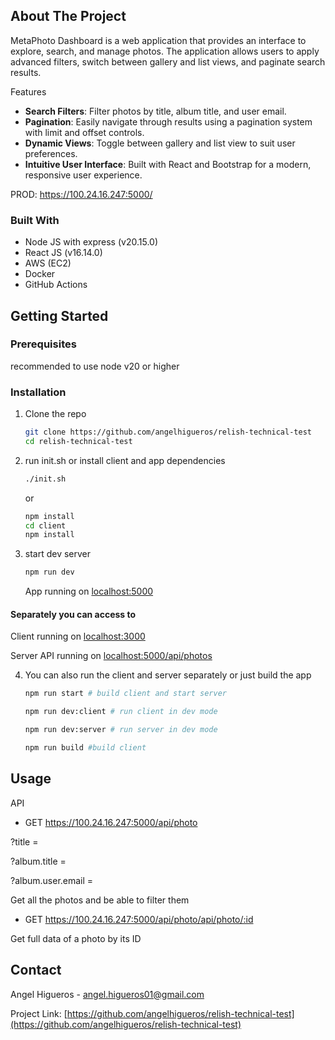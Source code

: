 


## About The Project

MetaPhoto Dashboard is a web application that provides an interface to explore, search, and manage photos. The application allows users to apply advanced filters, switch between gallery and list views, and paginate search results.


Features
- **Search Filters**: Filter photos by title, album title, and user email.
- **Pagination**: Easily navigate through results using a pagination system with limit and offset controls.
- **Dynamic Views**: Toggle between gallery and list view to suit user preferences.
- **Intuitive User Interface**: Built with React and Bootstrap for a modern, responsive user experience.

PROD: https://100.24.16.247:5000/ 

### Built With


* Node JS with express (v20.15.0)
* React JS (v16.14.0)
* AWS (EC2)
* Docker
* GitHub Actions


## Getting Started


### Prerequisites

recommended to use node v20 or higher


### Installation


1. Clone the repo
   ```sh
   git clone https://github.com/angelhigueros/relish-technical-test
   cd relish-technical-test
   ```
2. run init.sh or install client and app dependencies
   ```sh
   ./init.sh
   ```
   or

   ```sh
   npm install
   cd client
   npm install
   ```

3. start dev server
   ```sh
   npm run dev
   ```

   App running on [localhost:5000](http://localhost:5000/)


 #### Separately you can access to

   Client running on [localhost:3000](http://localhost:3000/)

   Server API running on [localhost:5000/api/photos](http://localhost:5000/api/photos)


4. You can also run the client and server separately or just build the app
   ```sh
   npm run start # build client and start server

   npm run dev:client # run client in dev mode

   npm run dev:server # run server in dev mode

   npm run build #build client
   ```




<!-- USAGE EXAMPLES -->
## Usage

API

- GET https://100.24.16.247:5000/api/photo
 
 ?title =

 ?album.title =

 ?album.user.email =
 

Get all the photos and be able to filter them

 - GET https://100.24.16.247:5000/api/photo/api/photo/:id
   
Get full data of a photo by its ID





<!-- CONTACT -->
## Contact

Angel Higueros - angel.higueros01@gmail.com

Project Link: [https://github.com/angelhigueros/relish-technical-test](https://github.com/angelhigueros/relish-technical-test)

